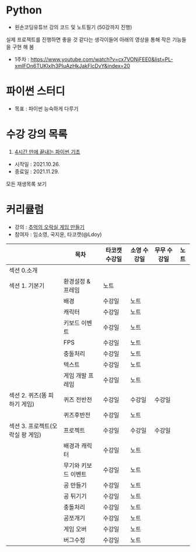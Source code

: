 # Python
- 왼손코딩유튜브 강의 코드 및 노트필기 (50강까지 진행)

실제 프로젝트를 진행하면 좋을 것 같다는 생각이들어 아래의 영상을 통해 작은 기능들을 구현 해 봄 
- 1주차 : https://www.youtube.com/watch?v=cx7VONjFEE0&list=PL-xmlFOn6TUKlxlh3PIuAzHkJakFlcDvY&index=20

# 파이썬 스터디
- 목표 : 파이썬 능숙하게 다루기 

# 수강 강의 목록
1. [4시간 만에 끝내는 파이썬 기초](https://www.youtube.com/c/김왼손의왼손코딩/playlists)
- 시작일 : 2021.10.26.
- 종료일 : 2021.11.29.


모든 재생목록 보기

# 커리큘럼
- 강의 : [추억의 오락실 게임 만들기](https://www.inflearn.com/course/나도코딩-파이썬-활용편-1#curriculum)
- 참여자 : 임소영, 국지윤, 타코캣(@Ldoy)

|  | 목차 |  타코캣 수강일 | 소영 수강일 | 무무 수강일 | 노트 |
| -------- | -------- | -------- | -------- | -------- |-------- |
| 섹션 0.소개    |      |      | |
| 섹션 1. 기본기 | 환경설정 & 프레임|노트 |
| | 배경 | 수강일 | 노트 |
|| 캐릭터 | 수강일 | 노트 |
|| 키보드 이벤트 | 수강일 | 노트 |
|| FPS | 수강일 | 노트 |
|| 충돌처리 | 수강일 | 노트 |
|| 텍스트 | 수강일 | 노트 | 
|| 게임 개발 프레임 | 수강일 | 노트 | 
| 섹션 2. 퀴즈(똥 피하기 게임) |퀴즈 전반전| 수강일 | 수강일 | 수강일 |
||퀴즈후반전| 수강일 | 노트 | 
| 섹션 3. 프로젝트(오락실 팡 게임) | 프로젝트 | 수강일 | 수강일 | 수강일 |
|| 배경과 캐릭터 | 수강일 | 노트 |
|| 무기와 키보드 이벤트 |수강일 | 노트 |
|| 공 만들기|수강일 | 노트 |
|| 공 튀기기|수강일 | 노트 |
|| 충돌처리 |수강일 | 노트 |
|| 공쪼개기 |수강일 | 노트 |
|| 게임 오버|수강일 | 노트 |
|| 버그수정 |수강일 | 노트 |

